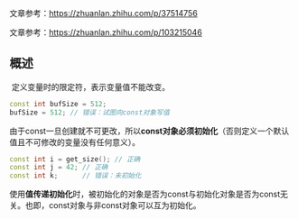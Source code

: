文章参考：https://zhuanlan.zhihu.com/p/37514756

文章参考：https://zhuanlan.zhihu.com/p/103215046

## 概述

​		定义变量时的限定符，表示变量值不能改变。

```c++
const int bufSize = 512;
bufSize = 512; // 错误：试图向const对象写值
```

​		由于const一旦创建就不可更改，所以**const对象必须初始化**（否则定义一个默认值且不可修改的变量没有任何意义）。

```c++
const int i = get_size(); // 正确
const int j = 42; // 正确
const int k;      // 错误：未初始化
```

​		使用**值传递初始化**时，被初始化的对象是否为const与初始化对象是否为const无关。也即，const对象与非const对象可以互为初始化。

